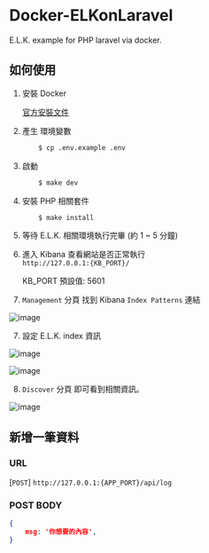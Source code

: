 # Docker-ELKonLaravel
E.L.K. example for PHP laravel via docker.

## 如何使用

1. 安裝 Docker

    [官方安裝文件](https://docs.docker.com/install/)

2. 產生 環境變數
    ```bash
        $ cp .env.example .env
    ```

3. 啟動
    ```bash
        $ make dev
    ```

3. 安裝 PHP 相關套件
    ```bash
        $ make install
    ```

4. 等待 E.L.K. 相關環境執行完畢 (約 1 ~ 5 分鐘)

5. 進入 Kibana 查看網站是否正常執行 <br>
`http://127.0.0.1:{KB_PORT}/`

    KB_PORT 預設值: 5601

6. `Management` 分頁 找到 Kibana `Index Patterns` 連結

![image](https://github.com/andykuen/Docker-ELKonLaravel/blob/master/assets/images/kibana_01.png)

7. 設定 E.L.K. index 資訊

![image](https://github.com/andykuen/Docker-ELKonLaravel/blob/master/assets/images/kibana_02.png)

![image](https://github.com/andykuen/Docker-ELKonLaravel/blob/master/assets/images/kibana_03.png)

8. `Discover` 分頁 即可看到相關資訊。

![image](https://github.com/andykuen/Docker-ELKonLaravel/blob/master/assets/images/kibana_04.png)

## 新增一筆資料

### URL
[`POST`] `http://127.0.0.1:{APP_PORT}/api/log`

### POST BODY
```JSON
{
    msg: '你想要的內容',
}
```
